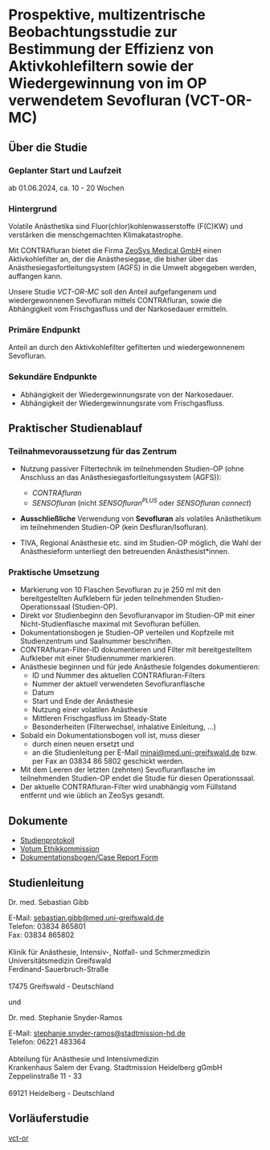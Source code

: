 # Prospektive, multizentrische Beobachtungsstudie zur Bestimmung der Effizienz von Aktivkohlefiltern sowie der Wiedergewinnung von im OP verwendetem Sevofluran (VCT-OR-MC)

## Über die Studie

### Geplanter Start und Laufzeit

ab 01.06.2024, ca. 10 - 20 Wochen

### Hintergrund

Volatile Anästhetika sind Fluor(chlor)kohlenwasserstoffe (F(C)KW) und verstärken
die menschgemachten Klimakatastrophe.

Mit CONTRAfluran bietet die Firma [ZeoSys Medical GmbH](https://zeosys-medical.de/) einen Aktivkohlefilter an, der die Anästhesiegase, die bisher über das Anästhesiegasfortleitungsystem (AGFS) in die Umwelt abgegeben werden, auffangen kann.

Unsere Studie *VCT-OR-MC* soll den Anteil aufgefangenem und wiedergewonnenen
Sevofluran mittels CONTRAfluran,
sowie die Abhängigkeit vom Frischgasfluss und der Narkosedauer ermitteln.

### Primäre Endpunkt

Anteil an durch den Aktivkohlefilter gefilterten und wiedergewonnenem Sevofluran.

### Sekundäre Endpunkte

- Abhängigkeit der Wiedergewinnungsrate von der Narkosedauer.
- Abhängigkeit der Wiedergewinnungsrate vom Frischgasfluss.

## Praktischer Studienablauf

### Teilnahmevoraussetzung für das Zentrum

- Nutzung passiver Filtertechnik im teilnehmenden Studien-OP (ohne Anschluss an das
  Anästhesiegasfortleitungssystem (AGFS)):
  - *CONTRAfluran*
  - *SENSOfluran* (nicht *SENSOfluran<sup>PLUS</sup>* oder *SENSOfluran connect*)

- **Ausschließliche** Verwendung von **Sevofluran** als volatiles Anästhetikum
  im teilnehmenden Studien-OP (kein Desfluran/Isofluran).

- TIVA, Regional Anästhesie etc. sind im Studien-OP möglich, die Wahl der Anästhesieform
  unterliegt den betreuenden Anästhesist\*innen.

### Praktische Umsetzung

- Markierung von 10 Flaschen Sevofluran zu je 250 ml mit den bereitgestellten
  Aufklebern für jeden teilnehmenden Studien-Operationssaal (Studien-OP).
- Direkt vor Studienbeginn den Sevofluranvapor im Studien-OP mit einer
  Nicht-Studienflasche maximal mit Sevofluran befüllen.
- Dokumentationsbogen je Studien-OP verteilen und Kopfzeile mit Studienzentrum
  und Saalnummer beschriften.
- CONTRAfluran-Filter-ID dokumentieren und Filter mit bereitgestelltem Aufkleber
  mit einer Studiennummer markieren.
- Anästhesie beginnen und für jede Anästhesie folgendes dokumentieren:
    - ID und Nummer des aktuellen CONTRAfluran-Filters
    - Nummer der aktuell verwendeten Sevofluranflasche
    - Datum
    - Start und Ende der Anästhesie
    - Nutzung einer volatilen Anästhesie
    - Mittleren Frischgasfluss im Steady-State
    - Besonderheiten (Filterwechsel, inhalative Einleitung, ...)
- Sobald ein Dokumentationsbogen voll ist, muss dieser
    - durch einen neuen ersetzt und
    - an die Studienleitung per E-Mail <minai@med.uni-greifswald.de> bzw. per Fax
      an 03834 86 5802 geschickt werden.
- Mit dem Leeren der letzten (zehnten) Sevofluranflasche im teilnehmenden
  Studien-OP endet die Studie für diesen Operationssaal.
- Der aktuelle CONTRAfluran-Filter wird unabhängig vom Füllstand entfernt und
  wie üblich an ZeoSys gesandt.

## Dokumente

- [Studienprotokoll](vct-or-mc_studienprotokoll.pdf)
- [Votum Ethikkommission](vct-or-mc_ethics_vote.pdf)
- [Dokumentationsbogen/Case Report Form](vct-or-mc_crf-1.1.pdf)

## Studienleitung

Dr. med. Sebastian Gibb

E-Mail: <sebastian.gibb@med.uni-greifswald.de>\
Telefon: 03834 865801\
Fax: 03834 865802\
\
Klinik für Anästhesie, Intensiv-, Notfall- und Schmerzmedizin\
Universitätsmedizin Greifswald\
Ferdinand-Sauerbruch-Straße\
\
17475 Greifswald - Deutschland

und

Dr. med. Stephanie Snyder-Ramos

E-Mail: <stephanie.snyder-ramos@stadtmission-hd.de>\
Telefon: 06221 483364\
\
Abteilung für Anästhesie und Intensivmedizin\
Krankenhaus Salem der Evang. Stadtmission Heidelberg gGmbH\
Zeppelinstraße 11 - 33\
\
69121 Heidelberg - Deutschland

## Vorläuferstudie

[vct-or](https://github.com/umg-minai/vct-or)

